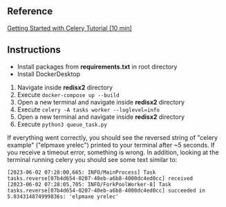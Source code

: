 ## Reference
[Getting Started with Celery Tutorial (10 min)](https://www.youtube.com/@prettyprinted)

## Instructions
- Install packages from **requirements.txt** in root directory
- Install DockerDesktop
1. Navigate inside **redisx2** directory
1. Execute `docker-compose up --build`
1. Open a new terminal and navigate inside **redisx2** directory
1. Execute `celery -A tasks worker --loglevel=info`
1. Open a new terminal and navigate inside **redisx2** directory
1. Execute `python3 queue_task.py`

If everything went correctly, you should see the reversed string of "celery example" ("elpmaxe yrelec") printed to your terminal after ~5 seconds. If you receive a timeout error, something is wrong. In addition, looking at the terminal running celery you should see some text similar to: 
```
[2023-06-02 07:28:00,665: INFO/MainProcess] Task tasks.reverse[07b4d654-0207-40eb-a6b8-4000dc4ed0cc] received
[2023-06-02 07:28:05,705: INFO/ForkPoolWorker-8] Task tasks.reverse[07b4d654-0207-40eb-a6b8-4000dc4ed0cc] succeeded in 5.034314874999836s: 'elpmaxe yrelec'
```

